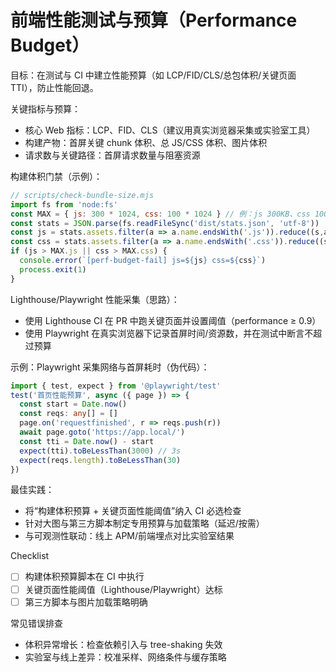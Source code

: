 # 前端性能测试与预算（Performance Budget）

目标：在测试与 CI 中建立性能预算（如 LCP/FID/CLS/总包体积/关键页面 TTI），防止性能回退。

关键指标与预算：
- 核心 Web 指标：LCP、FID、CLS（建议用真实浏览器采集或实验室工具）
- 构建产物：首屏关键 chunk 体积、总 JS/CSS 体积、图片体积
- 请求数与关键路径：首屏请求数量与阻塞资源

构建体积门禁（示例）：
```js
// scripts/check-bundle-size.mjs
import fs from 'node:fs'
const MAX = { js: 300 * 1024, css: 100 * 1024 } // 例：js 300KB、css 100KB
const stats = JSON.parse(fs.readFileSync('dist/stats.json', 'utf-8'))
const js = stats.assets.filter(a => a.name.endsWith('.js')).reduce((s,a) => s+a.size,0)
const css = stats.assets.filter(a => a.name.endsWith('.css')).reduce((s,a) => s+a.size,0)
if (js > MAX.js || css > MAX.css) {
  console.error(`[perf-budget-fail] js=${js} css=${css}`)
  process.exit(1)
}
```

Lighthouse/Playwright 性能采集（思路）：
- 使用 Lighthouse CI 在 PR 中跑关键页面并设置阈值（performance ≥ 0.9）
- 使用 Playwright 在真实浏览器下记录首屏时间/资源数，并在测试中断言不超过预算

示例：Playwright 采集网络与首屏耗时（伪代码）：
```ts
import { test, expect } from '@playwright/test'
test('首页性能预算', async ({ page }) => {
  const start = Date.now()
  const reqs: any[] = []
  page.on('requestfinished', r => reqs.push(r))
  await page.goto('https://app.local/')
  const tti = Date.now() - start
  expect(tti).toBeLessThan(3000) // 3s
  expect(reqs.length).toBeLessThan(30)
})
```

最佳实践：
- 将“构建体积预算 + 关键页面性能阈值”纳入 CI 必选检查
- 针对大图与第三方脚本制定专用预算与加载策略（延迟/按需）
- 与可观测性联动：线上 APM/前端埋点对比实验室结果

Checklist
- [ ] 构建体积预算脚本在 CI 中执行
- [ ] 关键页面性能阈值（Lighthouse/Playwright）达标
- [ ] 第三方脚本与图片加载策略明确

常见错误排查
- 体积异常增长：检查依赖引入与 tree-shaking 失效
- 实验室与线上差异：校准采样、网络条件与缓存策略